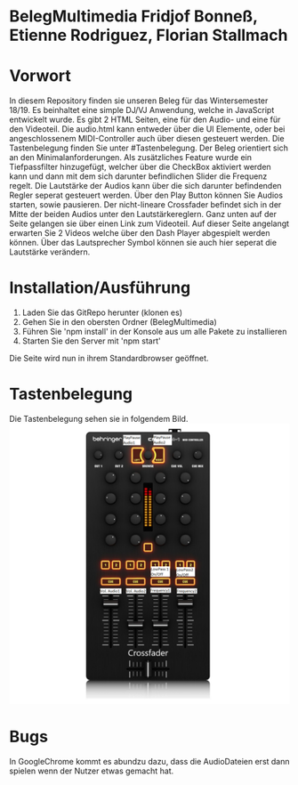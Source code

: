 # BelegMultimedia Fridjof Bonneß, Etienne Rodriguez, Florian Stallmach

# Vorwort

In diesem Repository finden sie unseren Beleg für das Wintersemester 18/19. Es beinhaltet eine simple DJ/VJ Anwendung, welche in JavaScript entwickelt wurde. Es gibt 2 HTML Seiten, eine für den Audio- und eine für den Videoteil. Die audio.html kann entweder über die UI Elemente, oder bei angeschlossenem MIDI-Controller auch über diesen gesteuert werden. Die Tastenbelegung finden Sie unter #Tastenbelegung. Der Beleg orientiert sich an den Minimalanforderungen. Als zusätzliches Feature wurde ein Tiefpassfilter hinzugefügt, welcher über die CheckBox aktiviert werden kann und dann mit dem sich darunter befindlichen Slider die Frequenz regelt.
Die Lautstärke der Audios kann über die sich darunter befindenden Regler seperat gesteuert werden. Über den Play Button können Sie Audios starten, sowie pausieren. Der nicht-lineare Crossfader befindet sich in der Mitte der beiden Audios unter den Lautstärkereglern. Ganz unten auf der Seite gelangen sie über einen Link zum Videoteil.
Auf dieser Seite angelangt erwarten Sie 2 Videos welche über den Dash Player abgespielt werden können. Über das Lautsprecher Symbol können sie auch hier seperat die Lautstärke verändern.

# Installation/Ausführung

1. Laden Sie das GitRepo herunter (klonen es) 
2. Gehen Sie in den obersten Ordner (BelegMultimedia) 
3. Führen Sie 'npm install' in der Konsole aus um alle Pakete zu installieren
4. Starten Sie den Server mit 'npm start' 

Die Seite wird nun in ihrem Standardbrowser geöffnet.

# Tastenbelegung 
Die Tastenbelegung sehen sie in folgendem Bild.
![Preview](https://raw.githubusercontent.com/Stallinator/BelegMultimedia/master/doku/tasten.png)

# Bugs
In GoogleChrome kommt es abundzu dazu, dass die AudioDateien erst dann spielen wenn der Nutzer etwas gemacht hat.
